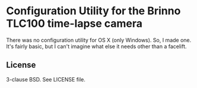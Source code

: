Configuration Utility for the Brinno TLC100 time-lapse camera
=============================================================

There was no configuration utility for OS X (only Windows).
So, I made one. It's fairly basic, but I can't imagine what
else it needs other than a facelift.

License
-------
3-clause BSD. See LICENSE file.
